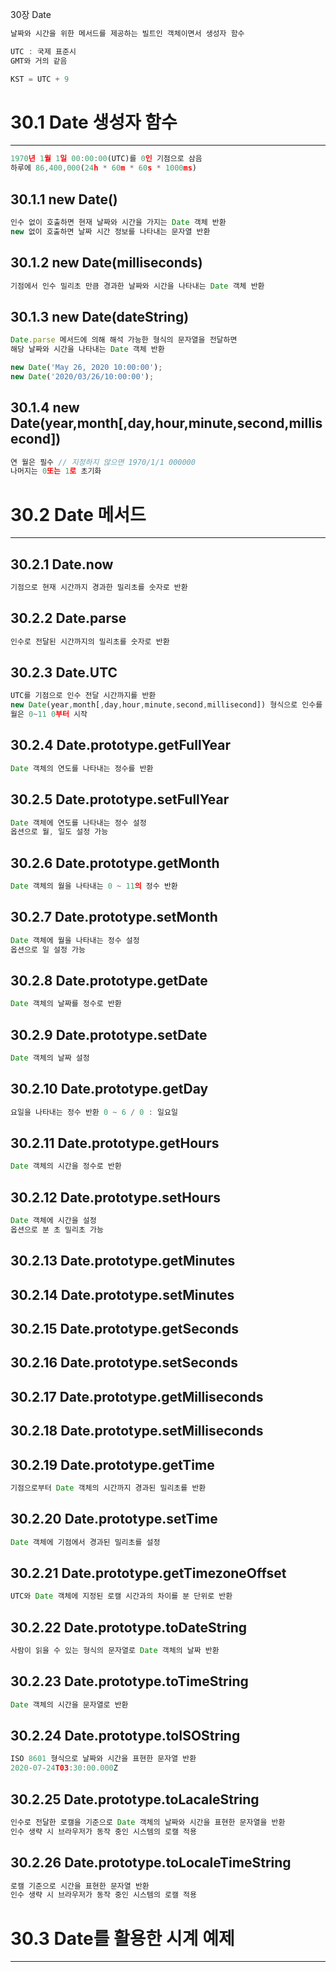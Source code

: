 30장 Date
```jsx
날짜와 시간을 위한 메서드를 제공하는 빌트인 객체이면서 생성자 함수

UTC : 국제 표준시
GMT와 거의 같음

KST = UTC + 9
```

# 30.1 Date 생성자 함수

---

```jsx
1970년 1월 1일 00:00:00(UTC)를 0인 기점으로 삼음
하루에 86,400,000(24h * 60m * 60s * 1000ms)
```

## 30.1.1 new Date()

```jsx
인수 없이 호출하면 현재 날짜와 시간을 가지는 Date 객체 반환
new 없이 호출하면 날짜 시간 정보를 나타내는 문자열 반환
```

## 30.1.2 new Date(milliseconds)

```jsx
기점에서 인수 밀리초 만큼 경과한 날짜와 시간을 나타내는 Date 객체 반환
```

## 30.1.3 new Date(dateString)

```jsx
Date.parse 메서드에 의해 해석 가능한 형식의 문자열을 전달하면
해당 날짜와 시간을 나타내는 Date 객체 반환

new Date('May 26, 2020 10:00:00');
new Date('2020/03/26/10:00:00');
```

## 30.1.4 new Date(year,month[,day,hour,minute,second,millisecond])

```jsx
연 월은 필수 // 지정하지 않으면 1970/1/1 000000
나머지는 0또는 1로 초기화
```

# 30.2 Date 메서드

---

## 30.2.1 Date.now

```jsx
기점으로 현재 시간까지 경과한 밀리초를 숫자로 반환
```

## 30.2.2 Date.parse

```jsx
인수로 전달된 시간까지의 밀리초를 숫자로 반환
```

## 30.2.3 Date.UTC

```jsx
UTC를 기점으로 인수 전달 시간까지를 반환
new Date(year,month[,day,hour,minute,second,millisecond]) 형식으로 인수를 사용해야 함
월은 0~11 0부터 시작
```

## 30.2.4 Date.prototype.getFullYear

```jsx
Date 객체의 연도를 나타내는 정수를 반환
```

## 30.2.5 Date.prototype.setFullYear

```jsx
Date 객체에 연도를 나타내는 정수 설정
옵션으로 월, 일도 설정 가능
```

## 30.2.6 Date.prototype.getMonth

```jsx
Date 객체의 월을 나타내는 0 ~ 11의 정수 반환
```

## 30.2.7 Date.prototype.setMonth

```jsx
Date 객체에 월을 나타내는 정수 설정
옵션으로 일 설정 가능
```

## 30.2.8 Date.prototype.getDate

```jsx
Date 객체의 날짜를 정수로 반환
```

## 30.2.9 Date.prototype.setDate

```jsx
Date 객체의 날짜 설정
```

## 30.2.10 Date.prototype.getDay

```jsx
요일을 나타내는 정수 반환 0 ~ 6 / 0 : 일요일
```

## 30.2.11 Date.prototype.getHours

```jsx
Date 객체의 시간을 정수로 반환
```

## 30.2.12 Date.prototype.setHours

```jsx
Date 객체에 시간을 설정
옵션으로 분 초 밀리초 가능
```

## 30.2.13 Date.prototype.getMinutes

## 30.2.14 Date.prototype.setMinutes

## 30.2.15 Date.prototype.getSeconds

## 30.2.16 Date.prototype.setSeconds

## 30.2.17 Date.prototype.getMilliseconds

## 30.2.18 Date.prototype.setMilliseconds

## 30.2.19 Date.prototype.getTime

```jsx
기점으로부터 Date 객체의 시간까지 경과된 밀리초를 반환
```

## 30.2.20 Date.prototype.setTime

```jsx
Date 객체에 기점에서 경과된 밀리초를 설정
```

## 30.2.21 Date.prototype.getTimezoneOffset

```jsx
UTC와 Date 객체에 지정된 로캘 시간과의 차이를 분 단위로 반환
```

## 30.2.22 Date.prototype.toDateString

```jsx
사람이 읽을 수 있는 형식의 문자열로 Date 객체의 날짜 반환
```

## 30.2.23 Date.prototype.toTimeString

```jsx
Date 객체의 시간을 문자열로 반환
```

## 30.2.24 Date.prototype.toISOString

```jsx
ISO 8601 형식으로 날짜와 시간을 표현한 문자열 반환
2020-07-24T03:30:00.000Z
```

## 30.2.25 Date.prototype.toLacaleString

```jsx
인수로 전달한 로캘을 기준으로 Date 객체의 날짜와 시간을 표현한 문자열을 반환
인수 생략 시 브라우저가 동작 중인 시스템의 로캘 적용
```

## 30.2.26 Date.prototype.toLocaleTimeString

```jsx
로캘 기준으로 시간을 표현한 문자열 반환
인수 생략 시 브라우저가 동작 중인 시스템의 로캘 적용
```

# 30.3 Date를 활용한 시계 예제

---

